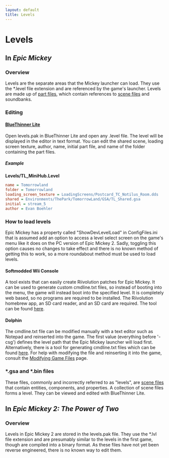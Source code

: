 ```yaml
---
layout: default
title: Levels
---
```


# Levels

## In *Epic Mickey*

### Overview

Levels are the separate areas that the Mickey launcher can load. They use the *.level file extension and are referenced by the game's launcher. Levels are made up of [part files](./part-files), which contain references to [scene files](./scenes) and soundbanks.

### Editing

#### [BlueThinner Lite](./tools/bluethinner-lite)

Open levels.pak in BlueThinner Lite and open any .level file. The level will be displayed in the editor in text format. You can edit the shared scene, loading screen texture, author, name, initial part file, and name of the folder containing the part files.

##### Example
**Levels/TL_MiniHub.Level**
```ini
name = Tomorrowland
folder = Tomorrowland
loading_screen_texture = LoadingScreens/Postcard_TC_Notilus_Room.dds
shared = Environments/ThePark/TomorrowLand/GSA/TL_Shared.gsa
initial = stream_5
author = Evan Boehler
```

### How to load levels
Epic Mickey has a property called "ShowDevLevelLoad" in ConfigFiles.ini that is assumed add an option to access a level select screen on the game's menu like it does on the PC version of Epic Mickey 2. Sadly, toggling this option causes no changes to take effect and there is no known method of getting this to work, so a more roundabout method must be used to load levels.

#### Softmodded Wii Console
A tool exists that can easily create Riivolution patches for Epic Mickey. It can be used to generate custom cmdline.txt files, so instead of booting into the menu, the game will instead boot into the specified level. It is completely web based, so no programs are required to be installed. The Riivolution homebrew app, an SD card reader, and an SD card are required. The tool can be found [here](./tools/cmdline/).

#### Dolphin
The cmdline.txt file can be modified manually with a text editor such as Notepad and reinserted into the game. The first value (everything before '-csg') defines the level path that the Epic Mickey launcher will load first. Alternatively, there is a tool for generating cmdline.txt files which can be found [here](./tools/cmdline/). For help with modifying the file and reinserting it into the game, consult the [Modifying Game Files](./modifying-game-files) page.

### *.gsa and *.bin files
These files, commonly and incorrectly referred to as "levels", are [scene files](scenes) that contain entities, components, and properties. A collection of scene files forms a level. They can be viewed and edited with BlueThinner Lite.

## In *Epic Mickey 2: The Power of Two*

### Overview

Levels in Epic Mickey 2 are stored in the levels.pak file. They use the *.lvl file extension and are presumably similar to the levels in the first game, though are compiled into a binary format. As these files have not yet been reverse engineered, there is no known way to edit them.